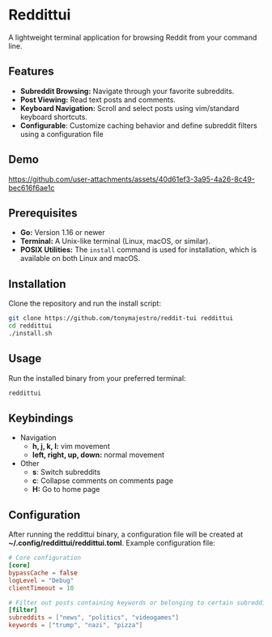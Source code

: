 # Reddittui
A lightweight terminal application for browsing Reddit from your command line.

## Features
- **Subreddit Browsing:** Navigate through your favorite subreddits.
- **Post Viewing:** Read text posts and comments.
- **Keyboard Navigation:** Scroll and select posts using vim/standard keyboard shortcuts.
- **Configurable**: Customize caching behavior and define subreddit filters using a configuration file

## Demo
https://github.com/user-attachments/assets/40d61ef3-3a95-4a26-8c49-bec616f6ae1c

## Prerequisites

- **Go:** Version 1.16 or newer
- **Terminal:** A Unix-like terminal (Linux, macOS, or similar).
- **POSIX Utilities:** The `install` command is used for installation, which is available on both Linux and macOS.

## Installation
Clone the repository and run the install script: 

```bash
git clone https://github.com/tonymajestro/reddit-tui reddittui
cd reddittui
./install.sh
```

## Usage
Run the installed binary from your preferred terminal:

```bash
reddittui
```

## Keybindings
- Navigation
  - **h, j, k, l:** vim movement
  - **left, right, up, down:** normal movement
- Other
  - **s**: Switch subreddits
  - **c**: Collapse comments on comments page
  - **H:** Go to home page

## Configuration
After running the reddittui binary, a configuration file will be created at **~/.config/reddittui/reddittui.toml**. Example configuration file:

```toml
# Core configuration
[core]
bypassCache = false
logLevel = "Debug"
clientTimeout = 10

# Filter out posts containing keywords or belonging to certain subreddits
[filter]
subreddits = ["news", "politics", "videogames"]
keywords = ["trump", "nazi", "pizza"]
```

